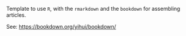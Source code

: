 Template to use `R`, with the `rmarkdown` and the `bookdown` for assembling 
articles.  

See: https://bookdown.org/yihui/bookdown/


